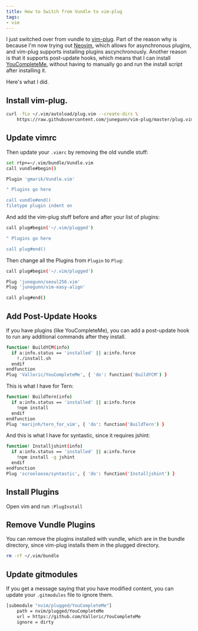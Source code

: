 ```yaml
---
title: How to Switch from Vundle to vim-plug
tags:
- vim
---
```


I just switched over from vundle to [vim-plug](https://github.com/junegunn/vim-plug). Part of the reason why is because I'm now trying out [Neovim](http://neovim.org/), which allows for asynchronous plugins, and vim-plug supports installing plugins ascynchronously. Another reason is that it supports post-update hooks, which means that I can install [YouCompleteMe](http://valloric.github.io/YouCompleteMe/), without having to manually go and run the install script after installing it.

Here's what I did.

## Install vim-plug.

```bash
curl -fLo ~/.vim/autoload/plug.vim --create-dirs \
    https://raw.githubusercontent.com/junegunn/vim-plug/master/plug.vim
```

## Update vimrc

Then update your `.vimrc` by removing the old vundle stuff:

```bash
set rtp+=~/.vim/bundle/Vundle.vim
call vundle#begin()

Plugin 'gmarik/Vundle.vim'

" Plugins go here

call vundle#end()
filetype plugin indent on
```

And add the vim-plug stuff before and after your list of plugins:

```bash
call plug#begin('~/.vim/plugged')

" Plugins go here

call plug#end()
```

Then change all the Plugins from `Plugin` to `Plug`:

```bash
call plug#begin('~/.vim/plugged')

Plug 'junegunn/seoul256.vim'
Plug 'junegunn/vim-easy-align'

call plug#end()
```

## Add Post-Update Hooks

If you have plugins (like YouCompleteMe), you can add a post-update hook to run any additional commands after they install.

```bash
function! BuildYCM(info)
  if a:info.status == 'installed' || a:info.force
    !./install.sh
  endif
endfunction
Plug 'Valloric/YouCompleteMe', { 'do': function('BuildYCM') }
```

This is what I have for Tern:

```bash
function! BuildTern(info)
  if a:info.status == 'installed' || a:info.force
    !npm install
  endif
endfunction
Plug 'marijnh/tern_for_vim', { 'do': function('BuildTern') }
```

And this is what I have for syntastic, since it requires jshint:

```bash
function! Installjshint(info)
  if a:info.status == 'installed' || a:info.force
    !npm install -g jshint
  endif
endfunction
Plug 'scrooloose/syntastic', { 'do': function('Installjshint') }
```

## Install Plugins

Open vim and run `:PlugInstall`

## Remove Vundle Plugins

You can remove the plugins installed with vundle, which are in the bundle directory, since vim-plug installs them in the plugged directory.

```bash
rm -rf ~/.vim/bundle
```

## Update gitmodules

If you get a message saying that you have modified content, you can update your `.gitmodules` file to ignore them.

```bash
[submodule "nvim/plugged/YouCompleteMe"]
	path = nvim/plugged/YouCompleteMe
 	url = https://github.com/Valloric/YouCompleteMe
 	ignore = dirty
```
